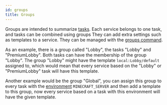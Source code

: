 ```yaml
---
id: groups
title: Groups
---
```


Groups are intended to summarize [tasks](tasks.md). Each service belongs to one task, and tasks can be combined using groups
They can add extra settings such as templates to a service. They can be managed with the [groups command](../commands/groups.md).

As an example, there is a group called "Lobby", the tasks "Lobby" and "PremiumLobby".
Both tasks can have the membership of the group "Lobby". The group "Lobby" might have the template `local:Lobby/default` assigned to,
which would mean that every service based on the "Lobby" or "PremiumLobby" task will have this template.

Another example would be the group "Global",
you can assign this group to every task with the [environment](tasks.md#environment) `MINECRAFT_SERVER` and then add a template to this group,
now every service based on a task with this environment will have the given template.
